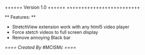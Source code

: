 ++++++ Version 1.0 ++++++
+++++++++++++++++++++++++

** Features: **
- StretchView extension work with any html5 video player 
- Force stetch videos to full screen display
- Remove annoying Black bar

=*=*=*= Created By #MCISMc =*=*=*=
